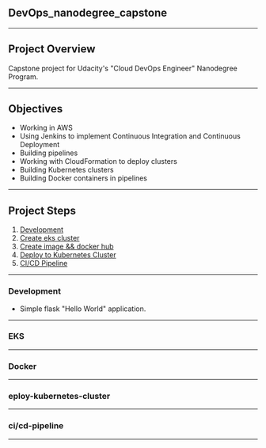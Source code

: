 ## DevOps_nanodegree_capstone

<hr>

## Project Overview

Capstone project for Udacity's "Cloud DevOps Engineer" Nanodegree Program.

<hr>

## Objectives

- Working in AWS
- Using Jenkins to implement Continuous Integration and Continuous Deployment
- Building pipelines
- Working with CloudFormation to deploy clusters
- Building Kubernetes clusters
- Building Docker containers in pipelines

<hr>

## Project Steps

1. [Development](#development)
2. [Create eks cluster](#EKS)
3. [Create image && docker hub](#Docker)
4. [Deploy to Kubernetes Cluster](#deploy-kubernetes-cluster)
5. [CI/CD Pipeline](#ci/cd-pipeline)

<hr>

### Development

 - Simple flask "Hello World" application.

<hr>

### EKS


<hr>

### Docker


<hr>

### eploy-kubernetes-cluster


<hr>

### ci/cd-pipeline


<hr>